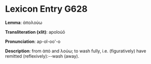 # Lexicon Entry G628

**Lemma**: ἀπολούω

**Transliteration (xlit)**: apoloúō

**Pronunciation**: ap-ol-oo'-o

**Description**:
from ἀπό and λούω; to wash fully, i.e. (figuratively) have remitted (reflexively):--wash (away).
